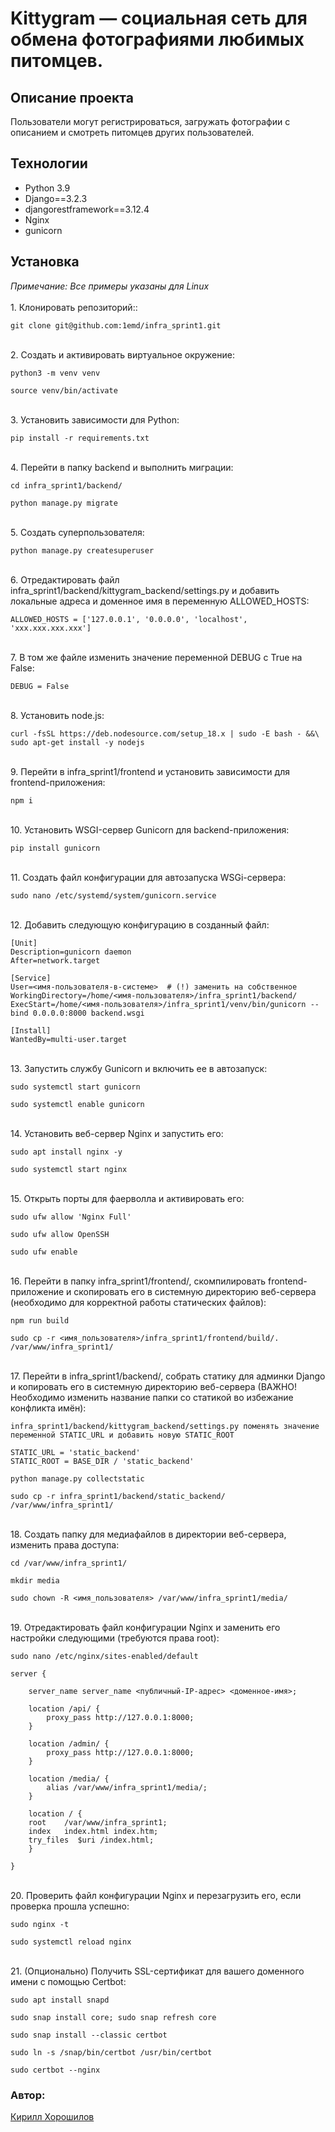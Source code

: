 # Kittygram — социальная сеть для обмена фотографиями любимых питомцев.

## Описание проекта
Пользователи могут регистрироваться, загружать фотографии с описанием и смотреть питомцев других пользователей.

## Технологии

 - Python 3.9
 - Django==3.2.3
 - djangorestframework==3.12.4
 - Nginx
 - gunicorn

## Установка
<i>Примечание: Все примеры указаны для Linux</i><br>
<br>1. Клонировать репозиторий::
```
git clone git@github.com:1emd/infra_sprint1.git
```

<br>2. Создать и активировать виртуальное окружение:
```
python3 -m venv venv
```
```
source venv/bin/activate
```

<br>3. Установить зависимости для Python:
```
pip install -r requirements.txt 
```

<br>4. Перейти в папку backend и выполнить миграции:
```
cd infra_sprint1/backend/
```
```
python manage.py migrate
```

<br>5. Создать суперпользователя:
```
python manage.py createsuperuser
```

<br>6. Отредактировать файл infra_sprint1/backend/kittygram_backend/settings.py и добавить локальные адреса и доменное имя в переменную ALLOWED_HOSTS:
```
ALLOWED_HOSTS = ['127.0.0.1', '0.0.0.0', 'localhost', 'xxx.xxx.xxx.xxx']
```

<br>7. В том же файле изменить значение переменной DEBUG с True на False:
```
DEBUG = False
```

<br>8. Установить node.js:
```
curl -fsSL https://deb.nodesource.com/setup_18.x | sudo -E bash - &&\
sudo apt-get install -y nodejs
```

<br>9. Перейти в infra_sprint1/frontend и установить зависимости для frontend-приложения:
```
npm i
```

<br>10. Установить WSGI-сервер Gunicorn для backend-приложения:
```
pip install gunicorn
```

<br>11. Создать файл конфигурации для автозапуска WSGi-сервера:
```
sudo nano /etc/systemd/system/gunicorn.service
```

<br>12. Добавить следующую конфигурацию в созданный файл:
```
[Unit]
Description=gunicorn daemon 
After=network.target 

[Service]
User=<имя-пользователя-в-системе>  # (!) заменить на собственное
WorkingDirectory=/home/<имя-пользователя>/infra_sprint1/backend/
ExecStart=/home/<имя-пользователя>/infra_sprint1/venv/bin/gunicorn --bind 0.0.0.0:8000 backend.wsgi

[Install]
WantedBy=multi-user.target 
```

<br>13. Запустить службу Gunicorn и включить ее в автозапуск:
```
sudo systemctl start gunicorn
```
```
sudo systemctl enable gunicorn
```

<br>14. Установить веб-сервер Nginx и запустить его:
```
sudo apt install nginx -y
```
```
sudo systemctl start nginx 
```

<br>15. Открыть порты для фаерволла и активировать его:
```
sudo ufw allow 'Nginx Full'
```
```
sudo ufw allow OpenSSH
```
```
sudo ufw enable
```

<br>16. Перейти в папку infra_sprint1/frontend/, скомпилировать frontend-приложение и скопировать его в системную директорию веб-сервера (необходимо для корректной работы статических файлов):
```
npm run build
```
```
sudo cp -r <имя_пользователя>/infra_sprint1/frontend/build/. /var/www/infra_sprint1/
```

<br>17. Перейти в infra_sprint1/backend/, собрать статику для админки Django и копировать его в системную директорию веб-сервера (ВАЖНО! Необходимо изменить название папки со статикой во избежание конфликта имён):
```
infra_sprint1/backend/kittygram_backend/settings.py поменять значение переменной STATIC_URL и добавить новую STATIC_ROOT

STATIC_URL = 'static_backend'
STATIC_ROOT = BASE_DIR / 'static_backend' 
```
```
python manage.py collectstatic
```
```
sudo cp -r infra_sprint1/backend/static_backend/ /var/www/infra_sprint1/
```

<br>18. Создать папку для медиафайлов в директории веб-сервера, изменить права доступа:
```
cd /var/www/infra_sprint1/
```
```
mkdir media
```
```
sudo chown -R <имя_пользователя> /var/www/infra_sprint1/media/
```

<br>19. Отредактировать файл конфигурации Nginx и заменить его настройки следующими (требуются права root):
```
sudo nano /etc/nginx/sites-enabled/default 
```
```
server {

    server_name server_name <публичный-IP-адрес> <доменное-имя>;

    location /api/ {
        proxy_pass http://127.0.0.1:8000;
    }

    location /admin/ {
        proxy_pass http://127.0.0.1:8000;
    }

    location /media/ {
        alias /var/www/infra_sprint1/media/;
    }

    location / {
    root    /var/www/infra_sprint1;
    index   index.html index.htm;
    try_files  $uri /index.html;
    }

}
```

<br>20. Проверить файл конфигурации Nginx и перезагрузить его, если проверка прошла успешно:
```
sudo nginx -t
```
```
sudo systemctl reload nginx
```

<br>21. (Опционально) Получить SSL-сертификат для вашего доменного имени с помощью Certbot:
```
sudo apt install snapd
```
```
sudo snap install core; sudo snap refresh core
```
```
sudo snap install --classic certbot
```
```
sudo ln -s /snap/bin/certbot /usr/bin/certbot 
```
```
sudo certbot --nginx
```

### Автор:
[Кирилл Хорошилов](https://github.com/1emd)
